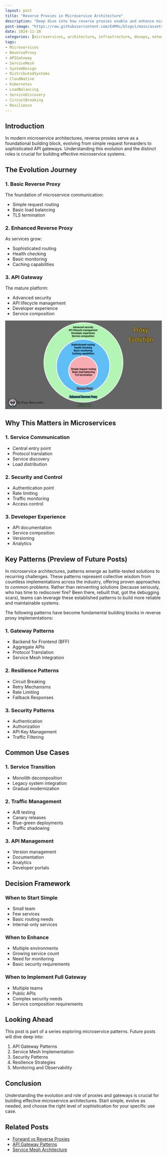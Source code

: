 ```yaml
---
layout: post
title: "Reverse Proxies in Microservice Architecture"
description: "Deep dive into how reverse proxies enable and enhance microservice architectures, from API gateways to service mesh implementations"
post-image: "https://raw.githubusercontent.com/E4M9i/blogv1/main/assets/images/rev_prox_evol.gif"
date: 2024-11-28
categories: [microservices, architecture, infrastructure, devops, networking]
tags:
- Microservices
- ReverseProxy
- APIGateway
- ServiceMesh
- SystemDesign
- DistributedSystems
- CloudNative
- Kubernetes
- LoadBalancing
- ServiceDiscovery
- CircuitBreaking
- Resilience
---
```


## Introduction
In modern microservice architectures, reverse proxies serve as a foundational building block, evolving from simple request forwarders to sophisticated API gateways. Understanding this evolution and the distinct roles is crucial for building effective microservice systems.

## The Evolution Journey

### 1. Basic Reverse Proxy
The foundation of microservice communication:
- Simple request routing
- Basic load balancing
- TLS termination

### 2. Enhanced Reverse Proxy
As services grow:
- Sophisticated routing
- Health checking
- Basic monitoring
- Caching capabilities

### 3. API Gateway
The mature platform:
- Advanced security
- API lifecycle management
- Developer experience
- Service composition

![Evolution Diagram](https://raw.githubusercontent.com/E4M9i/blogv1/main/assets/images/rev_prox_evol.jpg)

## Why This Matters in Microservices

### 1. Service Communication
- Central entry point
- Protocol translation
- Service discovery
- Load distribution

### 2. Security and Control
- Authentication point
- Rate limiting
- Traffic monitoring
- Access control

### 3. Developer Experience
- API documentation
- Service composition
- Versioning
- Analytics

## Key Patterns (Preview of Future Posts)

In microservice architectures, patterns emerge as battle-tested solutions to recurring challenges. These patterns represent collective wisdom from countless implementations across the industry, offering proven approaches to common problems. Rather than reinventing solutions (because seriously, who has time to rediscover fire? Been there, rebuilt that, got the debugging scars), teams can leverage these established patterns to build more reliable and maintainable systems.

The following patterns have become fundamental building blocks in reverse proxy implementations:

### 1. Gateway Patterns
- Backend for Frontend (BFF)
- Aggregate APIs
- Protocol Translation
- Service Mesh Integration

### 2. Resilience Patterns
- Circuit Breaking
- Retry Mechanisms
- Rate Limiting
- Fallback Responses

### 3. Security Patterns
- Authentication
- Authorization
- API Key Management
- Traffic Filtering

## Common Use Cases

### 1. Service Transition
- Monolith decomposition
- Legacy system integration
- Gradual modernization

### 2. Traffic Management
- A/B testing
- Canary releases
- Blue-green deployments
- Traffic shadowing

### 3. API Management
- Version management
- Documentation
- Analytics
- Developer portals

## Decision Framework

### When to Start Simple
- Small team
- Few services
- Basic routing needs
- Internal-only services

### When to Enhance
- Multiple environments
- Growing service count
- Need for monitoring
- Basic security requirements

### When to Implement Full Gateway
- Multiple teams
- Public APIs
- Complex security needs
- Service composition requirements

## Looking Ahead
This post is part of a series exploring microservice patterns. Future posts will dive deep into:

1. API Gateway Patterns
2. Service Mesh Implementation
3. Security Patterns
4. Resilience Strategies
5. Monitoring and Observability

## Conclusion
Understanding the evolution and role of proxies and gateways is crucial for building effective microservice architectures. Start simple, evolve as needed, and choose the right level of sophistication for your specific use case.

## Related Posts
- [Forward vs Reverse Proxies](link-to-previous-post)
- [API Gateway Patterns](coming-soon)
- [Service Mesh Architecture](coming-soon)
